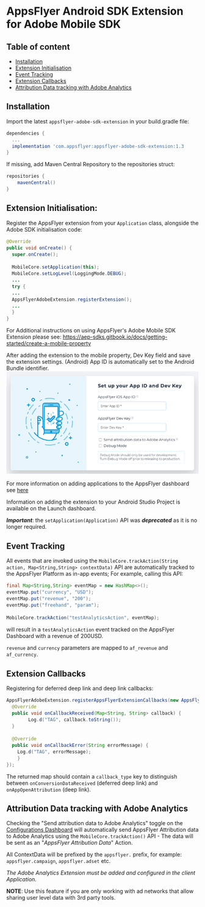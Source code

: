
# AppsFlyer Android SDK Extension for Adobe Mobile SDK

## Table of content
- [Installation](#installation)
- [Extension Initialisation](#Initialisation)
- [Event Tracking](#eventTracking)
- [Extension Callbacks](#callbacks)
- [Attribution Data tracking with Adobe Analytics](#analyticsPostback)


## <a id="installation">  Installation
Import the latest `appsflyer-adobe-sdk-extension` in your build.gradle file:
```groovy
dependencies {
  ...
  implementation 'com.appsflyer:appsflyer-adobe-sdk-extension:1.3
}
``` 
If missing, add Maven Central Repository to the repositories struct:
```groovy
repositories {  
    mavenCentral()  
}
``` 
## <a id="Initialisation"> Extension Initialisation: 
Register the AppsFlyer extension from your `Application` class, alongside the Adobe SDK initialisation code: 
```java
@Override  
public void onCreate() {  
  super.onCreate();  
  
  MobileCore.setApplication(this);  
  MobileCore.setLogLevel(LoggingMode.DEBUG);  
  ...
  try {
  ...
  AppsFlyerAdobeExtension.registerExtension();
  ...
  }
}
```


For Additional instructions on using AppsFlyer's Adobe Mobile SDK Extension please see: https://aep-sdks.gitbook.io/docs/getting-started/create-a-mobile-property

After adding the extension to the mobile property, Dev Key field and save the extension settings. 
(Android) App ID is automatically set to the Android Bundle identifier.
![AppsFlyerAdobeSDK](https://github.com/AppsFlyerSDK/AppsFlyerAdobeExtension/blob/master/gitresources/img.png)

For more information on adding applications to the AppsFlyer dashboard see [here](https://support.appsflyer.com/hc/en-us/articles/207377436-Adding-a-New-App-to-the-AppsFlyer-Dashboard)

Information on adding the extension to your Android Studio Project is available on the Launch dashboard.

***Important***: the `setApplication(Application)` API was ***deprecated*** as it is no longer required.

## <a id="eventTracking"> Event Tracking
All events that are invoked using the `MobileCore.trackAction(String action, Map<String,String> contextData)` API are automatically tracked to the AppsFlyer Platform as in-app events; For example, calling this API:
```java
final Map<String,String> eventMap = new HashMap<>();  
eventMap.put("currency", "USD");  
eventMap.put("revenue", "200");  
eventMap.put("freehand", "param");

MobileCore.trackAction("testAnalyticsAction", eventMap);
```
will result in a `testAnalyticsAction` event tracked on the AppsFlyer Dashboard with a revenue of 200USD.

 `revenue` and `currency` parameters are mapped to `af_revenue` and `af_currency`.

## <a id="callbacks"> Extension Callbacks
 Registering for deferred deep link and deep link callbacks:
```java
AppsFlyerAdobeExtension.registerAppsFlyerExtensionCallbacks(new AppsFlyerExtensionCallbacksListener() {  
  @Override  
  public void onCallbackReceived(Map<String, String> callback) {  
        Log.d("TAG", callback.toString());  
  }  
  
  @Override  
  public void onCallbackError(String errorMessage) {  
    Log.d("TAG", errorMessage);
    }  
});
``` 
The returned map should contain a `callback_type` key to distinguish between `onConversionDataReceived` (deferred deep link) and `onAppOpenAttribution`  (deep link).

## <a id="analyticsPostback"> Attribution Data tracking with Adobe Analytics
Checking the "Send attribution data to Adobe Analytics" toggle on the [Configurations Dashboard](#Initialisation) will automatically send AppsFlyer Attribution data to Adobe Analytics using the `MobileCore.trackAction()` API - The data will be sent as an "*AppsFlyer Attribution Data*" Action.

All ContextData will be prefixed by the `appsflyer.` prefix, for example: `appsflyer.campaign`, `appsflyer.adset` etc.

*The Adobe Analytics Extension must be added and configured in the client Application.*

**NOTE**: Use this feature if you are only working with ad networks that allow sharing user level data with 3rd party tools.
